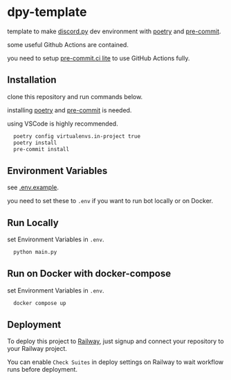 # dpy-template

template to make [discord.py](https://github.com/Rapptz/discord.py) dev environment with [poetry](https://github.com/python-poetry/poetry) and [pre-commit](https://pre-commit.com).

some useful Github Actions are contained.

you need to setup [pre-commit.ci lite](https://pre-commit.ci/lite.html) to use GitHub Actions fully.

## Installation

clone this repository and run commands below.

installing [poetry](https://github.com/python-poetry/poetry) and [pre-commit](https://pre-commit.com) is needed.

using VSCode is highly recommended.

```bash
  poetry config virtualenvs.in-project true
  poetry install
  pre-commit install
```

## Environment Variables

see [.env.example](https://github.com/sushi-chaaaan/dpy-template/blob/main/.env.example).

you need to set these to `.env` if you want to run bot locally or on Docker.

## Run Locally

set Environment Variables in `.env`.

```bash
  python main.py
```

## Run on Docker with docker-compose

set Environment Variables in `.env`.

```bash
  docker compose up
```

## Deployment

To deploy this project to [Railway](https://railway.app/), just signup and
connect your repository to your Railway project.

You can enable `Check Suites` in deploy settings on Railway
to wait workflow runs before deployment.
